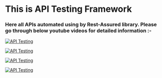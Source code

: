 # This is API Testing Framework
### Here all APIs automated using by Rest-Assured library. Please go through below youtube videos for detailed information :-
[![API Testing](https://img.youtube.com/vi/lhPfsHN2N1U/0.jpg)](
https://www.youtube.com/watch?v=lhPfsHN2N1U "Tutorial Part 1")

[![API Testing](https://img.youtube.com/vi/HdYp_6uxXDI/0.jpg)](
https://www.youtube.com/watch?v=HdYp_6uxXDI "Tutorial Part 2")

[![API Testing](https://img.youtube.com/vi/8fKFnDhzBoM/0.jpg)](
https://www.youtube.com/watch?v=8fKFnDhzBoM "Tutorial Part 3")

[![API Testing](https://img.youtube.com/vi/lLvE2N73M94/0.jpg)](
https://www.youtube.com/watch?v=lLvE2N73M94 "Tutorial Part 4")
